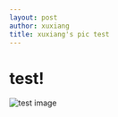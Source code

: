 ```yaml
---
layout: post
author: xuxiang
title: xuxiang's pic test
---
```


# test!
![test image](http://d.pcs.baidu.com/thumbnail/2090750c55f924424b7cc01b62c1e90b?fid=2483271595-250528-405795160&time=1391970143&rt=pr&sign=FDTAER-DCb740ccc5511e5e8fedcff06b081203-H1qpm1wU%2F7D67jr3d60nUK8wDWI%3D&expires=8h&prisign=amMwnVibYf88f2TB/V4FApSN5rJwOqzRd3VKNKTQ53AEKBJxWcpoyj96l6p65hrwJTMtBHDFE4x/3SKcGzuw+x45oLOM2ebDsA7W9Ml4qnqaYWCq8K+F5O1gdG4LbnHYZLVyjRdWc8JmqtS48Dv5FzdHwRkSHRECB2ssYMa+ekB232pW9BdEEXBtrRUCrJk2HOV0gRi4YiYYab4Xizk2FGVgLvnOyyG5BfF40sEgMcw=&r=156171863&size=c10000_u10000&quality=100)
